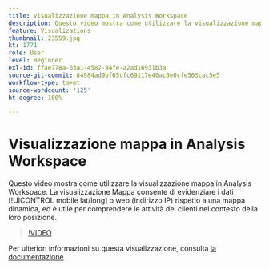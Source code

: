 ```yaml
---
title: Visualizzazione mappa in Analysis Workspace
description: Questo video mostra come utilizzare la visualizzazione mappa in Analysis Workspace. La visualizzazione Mappa consente di evidenziare i dati mobili (lat/long) o web (indirizzo IP) rispetto a una mappa dinamica, ed è utile per comprendere le attività dei clienti nel contesto della loro posizione.
feature: Visualizations
thumbnail: 23559.jpg
kt: 1771
role: User
level: Beginner
exl-id: ffae778a-63a1-4587-94fe-a2ad16931b3a
source-git-commit: 84984ad9bf65cfc69117e40ac0e0cfe503cac5e5
workflow-type: tm+mt
source-wordcount: '125'
ht-degree: 100%

---
```


# Visualizzazione mappa in Analysis Workspace

Questo video mostra come utilizzare la visualizzazione mappa in Analysis Workspace. La visualizzazione Mappa consente di evidenziare i dati [!UICONTROL mobile lat/long] o web (indirizzo IP) rispetto a una mappa dinamica, ed è utile per comprendere le attività dei clienti nel contesto della loro posizione.

>[!VIDEO](https://video.tv.adobe.com/v/23559/?quality=12&learn=on)

Per ulteriori informazioni su questa visualizzazione, consulta [la documentazione](https://experienceleague.adobe.com/docs/analytics/analyze/analysis-workspace/visualizations/map-visualization.html?lang=it).
